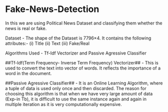 # Fake-News-Detection

In this we are using Political News Dataset and classifying them whether the news is real or fake.

Dataset - The shape of the Dataset is 7796×4. It contains the following attributes:-
(i) Title 
(ii) Text
(iii) Fake/Real

Algorithms Used - Tf-Idf Vectorizer and Passive Agressive Classifier

##Tf-Idf(Term Frequency- Inverse Term Frequency) Vectorizer## - This is used to convert the text into vector of words. It reflects the importance of a word in the document.

##Passive Agressive Classifier## - It is an Online Learning Algorithm, where a tuple of data is used only once and then discarded. The reason for choosing this algorithm is that when we have very large amount of data (Exp-in Tb), it is difficult to use the same instance again and again in multiple iteration as it is very computationally  expensive.

